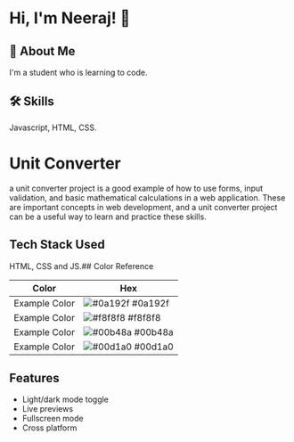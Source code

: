
# Hi, I'm Neeraj! 👋

## 🚀 About Me
I'm a student who is learning to code.

## 🛠 Skills
Javascript, HTML, CSS.

# Unit Converter

a unit converter project is a good example of how to use forms, input validation, and basic mathematical calculations in a web application. These are important concepts in web development, and a unit converter project can be a useful way to learn and practice these skills.

## Tech Stack Used
HTML, CSS and JS.## Color Reference

| Color             | Hex                                                                |
| ----------------- | ------------------------------------------------------------------ |
| Example Color | ![#0a192f](https://via.placeholder.com/10/0a192f?text=+) #0a192f |
| Example Color | ![#f8f8f8](https://via.placeholder.com/10/f8f8f8?text=+) #f8f8f8 |
| Example Color | ![#00b48a](https://via.placeholder.com/10/00b48a?text=+) #00b48a |
| Example Color | ![#00d1a0](https://via.placeholder.com/10/00b48a?text=+) #00d1a0 |

## Features

- Light/dark mode toggle
- Live previews
- Fullscreen mode
- Cross platform
